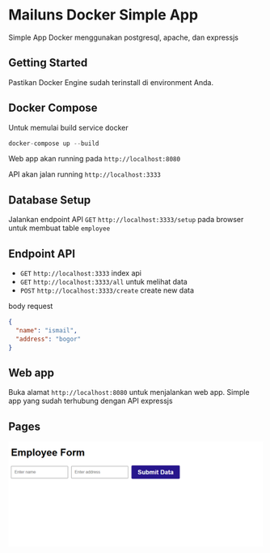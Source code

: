 # Mailuns Docker Simple App

Simple App Docker menggunakan postgresql, apache, dan expressjs


## Getting Started
Pastikan Docker Engine sudah terinstall di environment Anda.

## Docker Compose

Untuk memulai build service docker

```php
docker-compose up --build
```

Web app akan running pada `http://localhost:8080`

API akan jalan running `http://localhost:3333`

## Database Setup

Jalankan endpoint API `GET` `http://localhost:3333/setup` pada browser untuk membuat table `employee`

## Endpoint API
- `GET` `http://localhost:3333` index api
- `GET` `http://localhost:3333/all` untuk melihat data
- `POST` `http://localhost:3333/create` create new data

body request 
```json
{
  "name": "ismail",
  "address": "bogor"
}

```


## Web app

Buka alamat `http://localhost:8080` untuk menjalankan web app. Simple app yang sudah terhubung dengan API expressjs

## Pages
![App Screenshot](https://github.com/mailuns/docker-mailuns/blob/main/docker-node.png)

